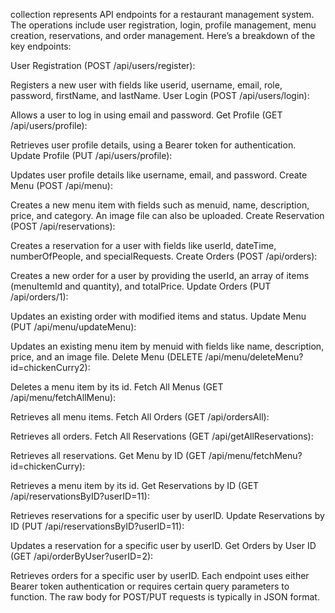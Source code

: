 collection represents API endpoints for a restaurant management system. The operations include user registration, login, profile management, menu creation, reservations, and order management. Here’s a breakdown of the key endpoints:

User Registration (POST /api/users/register):

Registers a new user with fields like userid, username, email, role, password, firstName, and lastName.
User Login (POST /api/users/login):

Allows a user to log in using email and password.
Get Profile (GET /api/users/profile):

Retrieves user profile details, using a Bearer token for authentication.
Update Profile (PUT /api/users/profile):

Updates user profile details like username, email, and password.
Create Menu (POST /api/menu):

Creates a new menu item with fields such as menuid, name, description, price, and category. An image file can also be uploaded.
Create Reservation (POST /api/reservations):

Creates a reservation for a user with fields like userId, dateTime, numberOfPeople, and specialRequests.
Create Orders (POST /api/orders):

Creates a new order for a user by providing the userId, an array of items (menuItemId and quantity), and totalPrice.
Update Orders (PUT /api/orders/1):

Updates an existing order with modified items and status.
Update Menu (PUT /api/menu/updateMenu):

Updates an existing menu item by menuid with fields like name, description, price, and an image file.
Delete Menu (DELETE /api/menu/deleteMenu?id=chickenCurry2):

Deletes a menu item by its id.
Fetch All Menus (GET /api/menu/fetchAllMenu):

Retrieves all menu items.
Fetch All Orders (GET /api/ordersAll):

Retrieves all orders.
Fetch All Reservations (GET /api/getAllReservations):

Retrieves all reservations.
Get Menu by ID (GET /api/menu/fetchMenu?id=chickenCurry):

Retrieves a menu item by its id.
Get Reservations by ID (GET /api/reservationsByID?userID=11):

Retrieves reservations for a specific user by userID.
Update Reservations by ID (PUT /api/reservationsByID?userID=11):

Updates a reservation for a specific user by userID.
Get Orders by User ID (GET /api/orderByUser?userID=2):

Retrieves orders for a specific user by userID.
Each endpoint uses either Bearer token authentication or requires certain query parameters to function. The raw body for POST/PUT requests is typically in JSON format.




